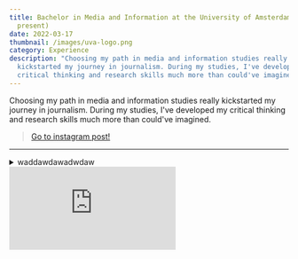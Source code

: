 ```yaml
---
title: Bachelor in Media and Information at the University of Amsterdam (2019 -
  present)
date: 2022-03-17
thumbnail: /images/uva-logo.png
category: Experience
description: "Choosing my path in media and information studies really
  kickstarted my journey in journalism. During my studies, I've developed my
  critical thinking and research skills much more than could've imagined. "
---
```

Choosing my path in media and information studies really kickstarted my journey in journalism. During my studies, I've developed my critical thinking and research skills much more than could've imagined.

<blockquote class='instagram-media instagram-embed' 
                data-instgrm-permalink='https://www.instagram.com/p/CYi5UJzj5QC'
                data-instgrm-version='14'>
                <a href='https://www.instagram.com/p/CYi5UJzj5QC' target='_blank'>Go to instagram post!</a>
                </blockquote><script async src='https://www.instagram.com/embed.js'></script>

<hr />


<details>
  <summary>waddawdawadwdaw</summary>
<div>
adwadwadwadwadwadw
</div>
</details>

<div class="video-container"><iframe class="youtube-embed" src="https://www.youtube.com/embed/SjPXTwnZFVc" frameBorder="0" allow="accelerometer; autoplay; clipboard-write; encrypted-media; gyroscope; picture-in-picture" allowFullScreen> </iframe></div>